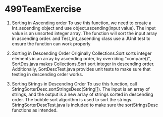 # 499TeamExercise

1. Sorting in Ascending order
    To use this function, we need to create a Int_ascending object and use object.ascending(input value). The input value is an unsorted integer array. The function will sort the input array in ascending order. and Test_int_ascending class use a JUnit test to ensure the function can work properly 


2. Sorting in Descending Order
    Originally Collections.Sort sorts integer elements in an array by ascending order, by overriding "compare()", SortDes.java makes Collections.Sort sort integer in descending order. Additionally, SortDescTest.java provides unit tests to make sure that testing in descending order works.

3. Sorting Strings in Descending Order
    To use this function, call StringSorterDesc.sortStringsDesc(String[]). The input is an array of strings, and the output is a new array of strings sorted in descending order. The bubble sort algorithm is used to sort the strings. StringSorterDescTest.java is included to make sure the sortStringsDesc functions as intended.

